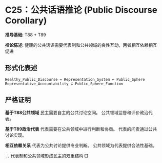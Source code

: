 # C25：公共话语推论 (Public Discourse Corollary)

**推导基础**: T88 + T89

**推论陈述**: 健康的公共话语需要代表制和公共领域的良性互动，两者相互依赖相互促进

## 形式化表述
```
Healthy_Public_Discourse = Representation_System ↔ Public_Sphere
Representative_Accountability ⊆ Public_Sphere_Function
```

## 严格证明

**基于T88公共领域**
民主需要自主的公共讨论空间。
公共领域监督和评价政治代表。

**基于T89政治代表**
代表需要在公共领域中进行判断和协商。
代表的问责通过公共讨论实现。

**相互依赖关系**
代表为公共讨论提供专业判断。
公共领域为代表提供合法性基础。

∴ 代表制和公共领域形成民主的双重结构 □